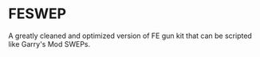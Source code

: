 # FESWEP
A greatly cleaned and optimized version of FE gun kit that can be scripted like Garry's Mod SWEPs.
